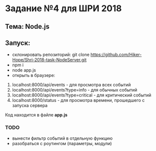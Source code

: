 # Задание №4 для ШРИ 2018

## Тема: Node.js

## Запуск:

-   склонировать репозиторий: git clone https://github.com/Hiker-Hope/Shri-2018-task-NodeServer.git
-   npm i
-   node app.js
-   открыть в браузере:

1. localhost:8000/api/events - для просмотра всех событий
2. localhost:8000/api/events?type=info - для обычных событий
3. localhost:8000/api/events?type=critical - для критический событий
4. localhost:8000/status - для просмотра времени, прошедшего с запуска сервера

Код находится в файле **app.js**

### TODO

-   вынести фильтр событий в отдельную функцию
-   разобраться с роутингом (параметры, модули)

